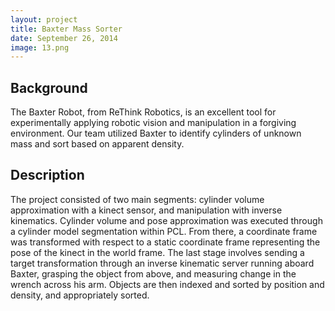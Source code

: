 ```yaml
---
layout: project
title: Baxter Mass Sorter
date: September 26, 2014
image: 13.png
---
```


## Background
The Baxter Robot, from ReThink Robotics, is an excellent tool for experimentally applying robotic vision and manipulation in a forgiving environment.  Our team utilized Baxter to identify cylinders of unknown mass and sort based on apparent density.

## Description
The project consisted of two main segments: cylinder volume approximation with a kinect sensor, and manipulation with inverse kinematics.  Cylinder volume and pose approximation was executed through a cylinder model segmentation within PCL.  From there, a coordinate frame was transformed with respect to a static coordinate frame representing the pose of the kinect in the world frame.  The last stage involves sending a target transformation through an inverse kinematic server running aboard Baxter, grasping the object from above, and measuring change in the wrench across his arm.  Objects are then indexed and sorted by position and density, and appropriately sorted.